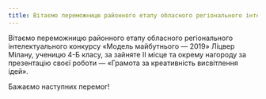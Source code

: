 ```yaml
---
title: Вітаємо переможницю районного етапу обласного регіонального інтелектуального конкурсу «Модель майбутнього — 2019»
---
```


Вітаємо переможницю районного етапу обласного регіонального інтелектуального конкурсу «Модель майбутнього — 2019» Ліцвер Мілану, ученицю 4-Б класу, за зайняте ІІ місце та окрему нагороду за презентацію своєї роботи — «Грамота за креативність висвітлення ідей».

Бажаємо наступних перемог!

<slideshow />

